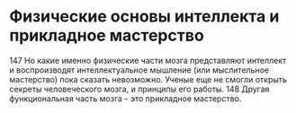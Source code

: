 # Физические основы интеллекта и прикладное мастерство

147 Но какие именно физические части мозга представляют интеллект и воспроизводят интеллектуальное мышление (или мыслительное мастерство) пока сказать невозможно. Ученые еще не смогли открыть секреты человеческого мозга, и принципы его работы.
148 Другая функциональная часть мозга – это прикладное мастерство.
